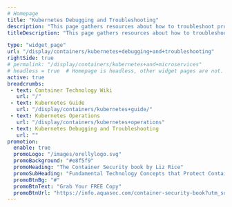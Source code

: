 ```yaml
---
# Homepage
title: "Kubernetes Debugging and Troubleshooting"
description: "This page gathers resources about how to troubleshoot problems that arise when creating and managing Kubernetes Guide pods, replication controllers, services, and containers."
titleDescription: "This page gathers resources about how to troubleshoot problems that arise when creating and managing <a href='/display/containers/kubernetes+guide'>Kubernetes Guide</a> pods, replication controllers, <a href='/display/containers/kubernetes+services+101'>services</a>, and containers." 

type: "widget_page"
url: "/display/containers/kubernetes+debugging+and+troubleshooting" 
rightSide: true 
# permalink: "/display/containers/kubernetes+and+microservices"
# headless = true  # Homepage is headless, other widget pages are not.
active: true
breadcrumbs:
 - text: Container Technology Wiki
   url: "/"
 - text: Kubernetes Guide
   url: "/display/containers/kubernetes+guide/"
 - text: Kubernetes Operations
   url: "/display/containers/kubernetes+operations"
 - text: Kubernetes Debugging and Troubleshooting
   url: ""
promotion:
  enable: true
  promoLogo: "/images/orellylogo.svg"
  promoBackground: "#e8f5f9"
  promoHeading: "The Container Security book by Liz Rice"
  promoSubHeading: "Fundamental Technology Concepts that Protect Containerized Applications"
  promoBtnBg: "#"
  promoBtnText: "Grab Your FREE Copy"
  promoBtnUrl: "https://info.aquasec.com/container-security-book?utm_source=wiki"
---
```


